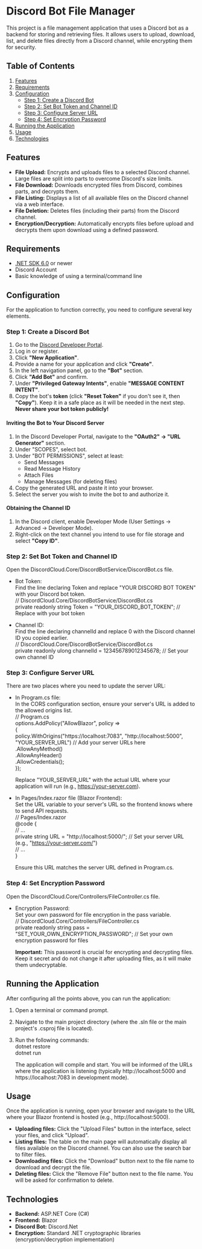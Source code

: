 # **Discord Bot File Manager**

This project is a file management application that uses a Discord bot as a backend for storing and retrieving files. It allows users to upload, download, list, and delete files directly from a Discord channel, while encrypting them for security.

## **Table of Contents**

1. [Features](#bookmark=id.4lvs8zgylzka)  
2. [Requirements](#bookmark=id.wwcimuil5blx)  
3. [Configuration](#bookmark=id.9g0liju3bv7r)  
   * [Step 1: Create a Discord Bot](#bookmark=id.m40r94m8gtti)  
   * [Step 2: Set Bot Token and Channel ID](#bookmark=id.4ga9roqqfouj)  
   * [Step 3: Configure Server URL](#bookmark=id.tcm1so7q6u5m)  
   * [Step 4: Set Encryption Password](#bookmark=id.wqiys61uv99)  
4. [Running the Application](#bookmark=id.uuknz78b022)  
5. [Usage](#bookmark=id.77dgiqgjirlo)  
6. [Technologies](#bookmark=id.scep57z157u5)

## **Features**

* **File Upload:** Encrypts and uploads files to a selected Discord channel. Large files are split into parts to overcome Discord's size limits.  
* **File Download:** Downloads encrypted files from Discord, combines parts, and decrypts them.  
* **File Listing:** Displays a list of all available files on the Discord channel via a web interface.  
* **File Deletion:** Deletes files (including their parts) from the Discord channel.  
* **Encryption/Decryption:** Automatically encrypts files before upload and decrypts them upon download using a defined password.

## **Requirements**

* [.NET SDK 6.0](https://dotnet.microsoft.com/download/dotnet/6.0) or newer  
* Discord Account  
* Basic knowledge of using a terminal/command line

## **Configuration**

For the application to function correctly, you need to configure several key elements.

### **Step 1: Create a Discord Bot**

1. Go to the [Discord Developer Portal](https://discord.com/developers/applications).  
2. Log in or register.  
3. Click **"New Application"**.  
4. Provide a name for your application and click **"Create"**.  
5. In the left navigation panel, go to the **"Bot"** section.  
6. Click **"Add Bot"** and confirm.  
7. Under **"Privileged Gateway Intents"**, enable **"MESSAGE CONTENT INTENT"**.  
8. Copy the bot's **token** (click **"Reset Token"** if you don't see it, then **"Copy"**). Keep it in a safe place as it will be needed in the next step. **Never share your bot token publicly\!**

#### **Inviting the Bot to Your Discord Server**

1. In the Discord Developer Portal, navigate to the **"OAuth2" \-\> "URL Generator"** section.  
2. Under "SCOPES", select bot.  
3. Under "BOT PERMISSIONS", select at least:  
   * Send Messages  
   * Read Message History  
   * Attach Files  
   * Manage Messages (for deleting files)  
4. Copy the generated URL and paste it into your browser.  
5. Select the server you wish to invite the bot to and authorize it.

#### **Obtaining the Channel ID**

1. In the Discord client, enable Developer Mode (User Settings \-\> Advanced \-\> Developer Mode).  
2. Right-click on the text channel you intend to use for file storage and select **"Copy ID"**.

### **Step 2: Set Bot Token and Channel ID**

Open the DiscordCloud.Core/DiscordBotService/DiscordBot.cs file.

* Bot Token:  
  Find the line declaring Token and replace "YOUR DISCORD BOT TOKEN" with your Discord bot token.  
  // DiscordCloud.Core/DiscordBotService/DiscordBot.cs  
  private readonly string Token \= "YOUR\_DISCORD\_BOT\_TOKEN"; // Replace with your bot token

* Channel ID:  
  Find the line declaring channelId and replace 0 with the Discord channel ID you copied earlier.  
  // DiscordCloud.Core/DiscordBotService/DiscordBot.cs  
  private readonly ulong channelId \= 123456789012345678; // Set your own channel ID

### **Step 3: Configure Server URL**

There are two places where you need to update the server URL:

* In Program.cs file:  
  In the CORS configuration section, ensure your server's URL is added to the allowed origins list.  
  // Program.cs  
  options.AddPolicy("AllowBlazor", policy \=\>  
  {  
      policy.WithOrigins("https://localhost:7083", "http://localhost:5000", "YOUR\_SERVER\_URL") // Add your server URLs here  
          .AllowAnyMethod()  
          .AllowAnyHeader()  
          .AllowCredentials();  
  });

  Replace "YOUR\_SERVER\_URL" with the actual URL where your application will run (e.g., https://your-server.com).  
* In Pages/Index.razor file (Blazor Frontend):  
  Set the URL variable to your server's URL so the frontend knows where to send API requests.  
  // Pages/Index.razor  
  @code {  
      // ...  
      private string URL \= "http://localhost:5000/"; // Set your server URL (e.g., "https://your-server.com/")  
      // ...  
  }

  Ensure this URL matches the server URL defined in Program.cs.

### **Step 4: Set Encryption Password**

Open the DiscordCloud.Core/Controllers/FileController.cs file.

* Encryption Password:  
  Set your own password for file encryption in the pass variable.  
  // DiscordCloud.Core/Controllers/FileController.cs  
  private readonly string pass \= "SET\_YOUR\_OWN\_ENCRYPTION\_PASSWORD"; // Set your own encryption password for files

  **Important:** This password is crucial for encrypting and decrypting files. Keep it secret and do not change it after uploading files, as it will make them undecryptable.

## **Running the Application**

After configuring all the points above, you can run the application:

1. Open a terminal or command prompt.  
2. Navigate to the main project directory (where the .sln file or the main project's .csproj file is located).  
3. Run the following commands:  
   dotnet restore  
   dotnet run

   The application will compile and start. You will be informed of the URLs where the application is listening (typically http://localhost:5000 and https://localhost:7083 in development mode).

## **Usage**

Once the application is running, open your browser and navigate to the URL where your Blazor frontend is hosted (e.g., http://localhost:5000).

* **Uploading files:** Click the "Upload Files" button in the interface, select your files, and click "Upload".  
* **Listing files:** The table on the main page will automatically display all files available on the Discord channel. You can also use the search bar to filter files.  
* **Downloading files:** Click the "Download" button next to the file name to download and decrypt the file.  
* **Deleting files:** Click the "Remove File" button next to the file name. You will be asked for confirmation to delete.

## **Technologies**

* **Backend:** ASP.NET Core (C\#)  
* **Frontend:** Blazor  
* **Discord Bot:** Discord.Net  
* **Encryption:** Standard .NET cryptographic libraries (encryption/decryption implementation)
